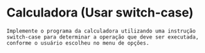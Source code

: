 # Calculadora (Usar switch-case)

```
Implemente o programa da calculadora utilizando uma instrução
switch-case para determinar a operação que deve ser executada,
conforme o usuário escolheu no menu de opções.
```
